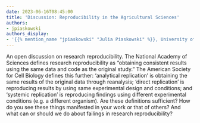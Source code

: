 ```yaml
---
date: 2023-06-16T08:45:00
title: 'Discussion: Reproducibility in the Agricultural Sciences'
authors:
- jpiaskowski
authors_display:
- '{{% mention_name "jpiaskowski" "Julia Piaskowski" %}}, University of Idaho'
---
```

An open discussion on research reproducibility. The National Academy of Sciences defines research reproducibility as “obtaining consistent results using the same data and code as the original study.” The American Society for Cell Biology defines this further: ‘analytical replication’ is obtaining the same results of the original data through reanalysis; ‘direct replication’ is reproducing results by using same experimental design and conditions; and ‘systemic replication’ is reproducing findings using different experimental conditions (e.g. a different organism). Are these definitions sufficient? How do you see these things manifested in your work or that of others? And what can or should we do about failings in research reproducibility?
